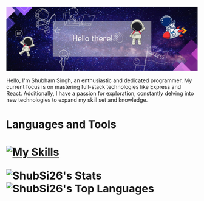 ![Design and Development](https://github.com/ShubSi26/ShubSi26/blob/main/Hola_page-0001.jpg)

<!--
**ShubSi26/ShubSi26** is a ✨ _special_ ✨ repository because its `README.md` (this file) appears on your GitHub profile.

Here are some ideas to get you started:

- 🔭 I’m currently working on ...
- 🌱 I’m currently learning ...
- 👯 I’m looking to collaborate on ...
- 🤔 I’m looking for help with ...
- 💬 Ask me about ...
- 📫 How to reach me: ...
- 😄 Pronouns: ...
- ⚡ Fun fact: ...
-->
Hello, I'm Shubham Singh, an enthusiastic and dedicated programmer. My current focus is on mastering full-stack technologies like Express and React. Additionally, I have a passion for exploration, constantly delving into new technologies to expand my skill set and knowledge.

<h1>Languages and Tools<h1>

[![My Skills](https://skillicons.dev/icons?i=js,html,css,angular,bash,c,cpp,express,figma,git,github,idea,java,jquery,linux,mysql,nodejs,npm,pycharm,py,replit,stackoverflow,ubuntu,vscode,bootstrap,react,vite,tailwind,prisma,postman,mongodb,ts,docker,kotlin,androidstudio)](https://skillicons.dev)



![ShubSi26's Stats](https://github-readme-stats.vercel.app/api?username=ShubSi26&theme=vue-dark&show_icons=true&hide_border=true&count_private=true)
![ShubSi26's Top Languages](https://github-readme-stats.vercel.app/api/top-langs/?username=ShubSi26&theme=vue-dark&show_icons=true&hide_border=true&layout=compact)
